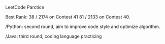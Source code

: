 LeetCode Parctice 

Best Rank: 38 / 2174 on Contest 41
           81 / 2133 on Contest 40.

/Python: second round, aim to improve code style and optimize algorithm.

/Java: third round, coding language practicing
